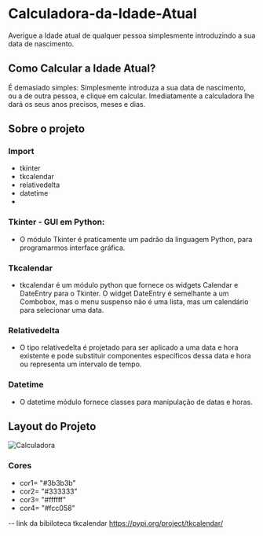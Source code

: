 # Calculadora-da-Idade-Atual

Averigue a Idade atual de qualquer pessoa simplesmente introduzindo a sua data de nascimento.

## Como Calcular a Idade Atual?
É demasiado simples: Simplesmente introduza a sua data de nascimento, ou a de outra pessoa, e clique em calcular. 
Imediatamente a calculadora lhe dará os seus anos precisos, meses e dias.

## Sobre o projeto

### Import
- tkinter
- tkcalendar
- relativedelta
- datetime
- 
### Tkinter - GUI em Python:
- O módulo Tkinter é praticamente um padrão da linguagem Python, para programarmos interface gráfica.

### Tkcalendar
- tkcalendar é um módulo python que fornece os widgets Calendar e DateEntry para o Tkinter. 
O widget DateEntry é semelhante a um Combobox, mas o menu suspenso não é uma lista, 
mas um calendário para selecionar uma data. 

### Relativedelta
- O tipo relativedelta é projetado para ser aplicado a uma data e hora existente e pode substituir componentes 
específicos dessa data e hora ou representa um intervalo de tempo.

### Datetime
- O datetime módulo fornece classes para manipulação de datas e horas.

## Layout do Projeto
![Calculadora](https://user-images.githubusercontent.com/94863117/143173205-19b8b189-67a3-48a1-876d-31972c0ffdae.jpg)


### Cores

- cor1= "#3b3b3b" 
- cor2= "#333333" 
- cor3= "#ffffff" 
- cor4= "#fcc058" 

-- link da bibiloteca tkcalendar
https://pypi.org/project/tkcalendar/



